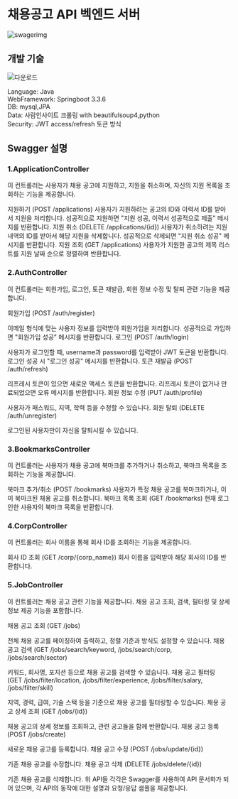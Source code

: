 # 채용공고 API 벡엔드 서버
![swagerimg](https://github.com/user-attachments/assets/a0944342-29e7-482b-ade9-2a9d404184e6)
## 개발 기술
![다운로드](https://github.com/user-attachments/assets/df65d834-a30f-4299-b54c-6d8061937e2b)

Language: Java<br>
WebFramework: Springboot 3.3.6<br>
DB: mysql,JPA<br>
Data: 사람인사이트 크롤링 with beautifulsoup4,python<br>
Security: JWT access/refresh 토큰 방식


## Swagger 설명
### 1.ApplicationController
   이 컨트롤러는 사용자가 채용 공고에 지원하고, 지원을 취소하며, 자신의 지원 목록을 조회하는 기능을 제공합니다.

   지원하기 (POST /applications)
   사용자가 지원하려는 공고의 ID와 이력서 ID를 받아서 지원을 처리합니다.
   성공적으로 지원하면 "지원 성공, 이력서 성공적으로 제출" 메시지를 반환합니다.
   지원 취소 (DELETE /applications/{id})
   사용자가 취소하려는 지원 내역의 ID를 받아서 해당 지원을 삭제합니다.
   성공적으로 삭제되면 "지원 취소 성공" 메시지를 반환합니다.
   지원 조회 (GET /applications)
   사용자가 지원한 공고의 제목 리스트를 지원 날짜 순으로 정렬하여 반환합니다.
### 2.AuthController
   이 컨트롤러는 회원가입, 로그인, 토큰 재발급, 회원 정보 수정 및 탈퇴 관련 기능을 제공합니다.

   회원가입 (POST /auth/register)
   
   이메일 형식에 맞는 사용자 정보를 입력받아 회원가입을 처리합니다.
   성공적으로 가입하면 "회원가입 성공" 메시지를 반환합니다.
   로그인 (POST /auth/login)
   
   사용자가 로그인할 때, username과 password를 입력받아 JWT 토큰을 반환합니다.
   로그인 성공 시 "로그인 성공" 메시지를 반환합니다.
   토큰 재발급 (POST /auth/refresh)
   
   리프레시 토큰이 있으면 새로운 액세스 토큰을 반환합니다.
   리프레시 토큰이 없거나 만료되었으면 오류 메시지를 반환합니다.
   회원 정보 수정 (PUT /auth/profile)

   사용자가 패스워드, 지역, 학력 등을 수정할 수 있습니다.
   회원 탈퇴 (DELETE /auth/unregister)
   
   로그인된 사용자만이 자신을 탈퇴시킬 수 있습니다.
### 3.BookmarksController
   이 컨트롤러는 사용자가 채용 공고에 북마크를 추가하거나 취소하고, 북마크 목록을 조회하는 기능을 제공합니다.

   북마크 추가/취소 (POST /bookmarks)
   사용자가 특정 채용 공고를 북마크하거나, 이미 북마크된 채용 공고를 취소합니다.
   북마크 목록 조회 (GET /bookmarks)
   현재 로그인한 사용자의 북마크 목록을 반환합니다. 
### 4.CorpController
   이 컨트롤러는 회사 이름을 통해 회사 ID를 조회하는 기능을 제공합니다.

   회사 ID 조회 (GET /corp/{corp_name})
   회사 이름을 입력받아 해당 회사의 ID를 반환합니다.
### 5.JobController
   이 컨트롤러는 채용 공고 관련 기능을 제공합니다. 채용 공고 조회, 검색, 필터링 및 상세 정보 제공 기능을 포함합니다.

   채용 공고 조회 (GET /jobs)
   
   전체 채용 공고를 페이징하여 출력하고, 정렬 기준과 방식도 설정할 수 있습니다.
   채용 공고 검색 (GET /jobs/search/keyword, /jobs/search/corp, /jobs/search/sector)
   
   키워드, 회사명, 포지션 등으로 채용 공고를 검색할 수 있습니다.
   채용 공고 필터링 (GET /jobs/filter/location, /jobs/filter/experience, /jobs/filter/salary, /jobs/filter/skill)
   
   지역, 경력, 급여, 기술 스택 등을 기준으로 채용 공고를 필터링할 수 있습니다.
   채용 공고 상세 조회 (GET /jobs/{id})
   
   채용 공고의 상세 정보를 조회하고, 관련 공고들을 함께 반환합니다.
   채용 공고 등록 (POST /jobs/create)
   
   새로운 채용 공고를 등록합니다.
   채용 공고 수정 (POST /jobs/update/{id})
   
   기존 채용 공고를 수정합니다.
   채용 공고 삭제 (DELETE /jobs/delete/{id})
   
   기존 채용 공고를 삭제합니다.
   위 API들 각각은 Swagger를 사용하여 API 문서화가 되어 있으며, 각 API의 동작에 대한 설명과 요청/응답 샘플을 제공합니다.